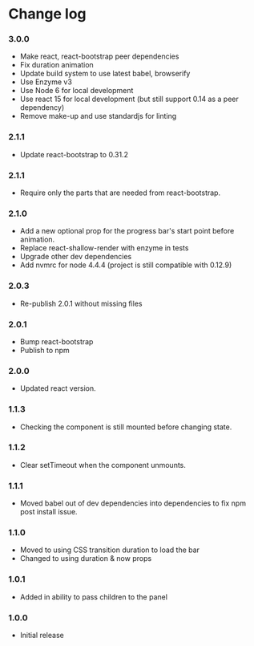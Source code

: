 # Change log

### 3.0.0
- Make react, react-bootstrap peer dependencies
- Fix duration animation
- Update build system to use latest babel, browserify
- Use Enzyme v3
- Use Node 6 for local development
- Use react 15 for local development (but still support 0.14 as a peer dependency)
- Remove make-up and use standardjs for linting

### 2.1.1
- Update react-bootstrap to 0.31.2

### 2.1.1
- Require only the parts that are needed from react-bootstrap.

### 2.1.0
- Add a new optional prop for the progress bar's start point before animation.
- Replace react-shallow-render with enzyme in tests
- Upgrade other dev dependencies
- Add nvmrc for node 4.4.4 (project is still compatible with 0.12.9)

### 2.0.3
- Re-publish 2.0.1 without missing files

### 2.0.1
- Bump react-bootstrap
- Publish to npm

### 2.0.0
- Updated react version.

### 1.1.3
- Checking the component is still mounted before changing state.

### 1.1.2
- Clear setTimeout when the component unmounts.

### 1.1.1
- Moved babel out of dev dependencies into dependencies to fix npm post install issue.

### 1.1.0
- Moved to using CSS transition duration to load the bar
- Changed to using duration & now props

### 1.0.1
- Added in ability to pass children to the panel

### 1.0.0
- Initial release
